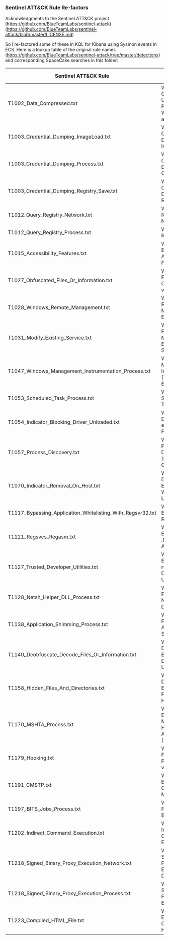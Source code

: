 ### Sentinel ATT&CK Rule Re-factors

Acknowledgments to the Sentinel ATT&CK project (https://github.com/BlueTeamLabs/sentinel-attack) (https://github.com/BlueTeamLabs/sentinel-attack/blob/master/LICENSE.md)

So I re-factored some of these in KQL for Kibana using Sysmon events in ECS. Here is a lookup table of the original rule names (https://github.com/BlueTeamLabs/sentinel-attack/tree/master/detections) and corresponding SpaceCake searches in this folder:

| Sentinel ATT&CK Rule                                       | SpaceCake Search                                            |
|------------------------------------------------------------|-------------------------------------------------------------|
| T1002_Data_Compressed.txt                                  | Windows Data Compression Using Powershell / WinRAR activity |
| T1003_Credential_Dumping_ImageLoad.txt                     | Windows Credential Dumping via ImageLoad                    |
| T1003_Credential_Dumping_Process.txt                       | Windows Credential Dumping Commands                         |
| T1003_Credential_Dumping_Registry_Save.txt                 | Windows Credential Dumping via Registry Save                |
| T1012_Query_Registry_Network.txt                           | Windows Registry Query, Network                             |
| T1012_Query_Registry_Process.txt                           | Windows Registry Query                                      |
| T1015_Accessibility_Features.txt                           | Windows Priv Escalation via Accessibility Features          |
| T1027_Obfuscated_Files_Or_Information.txt                  | Windows Payload Obfuscation via Certutil                    |
| T1028_Windows_Remote_Management.txt                        | Windows Remote Management Execution                         |
| T1031_Modify_Existing_Service.txt                          | Windows Persistence via Modification of Existing Service    |
| T1047_Windows_Management_Instrumentation_Process.txt       | Windows Management Instrumentation (WMI) Execution          |
| T1053_Scheduled_Task_Process.txt                           | Windows Scheduled Task Activity                             |
| T1054_Indicator_Blocking_Driver_Unloaded.txt               | Windows Defense evasion via Filter Manager                  |
| T1057_Process_Discovery.txt                                | Windows Process Discovery via Tasklist Command              |
| T1070_Indicator_Removal_On_Host.txt                        | Windows Defense Evasion via Windows Event Log Tools         |
| T1117_Bypassing_Application_Whitelisting_With_Regsvr32.txt | Windows Execution via Regsvr32                              |
| T1121_Regsvcs_Regasm.txt                                   | Windows Execution via .NET COM Assemblies                   |
| T1127_Trusted_Developer_Utilities.txt                      | Windows Execution via rusted Developer Utilities            |
| T1128_Netsh_Helper_DLL_Process.txt                         | Windows Persistence via Netshell Helper DLL                 |
| T1138_Application_Shimming_Process.txt                     | Windows Persistence via Application Shimming                |
| T1140_Deobfuscate_Decode_Files_Or_Information.txt          | Windows Defense Evasion - Decoding Using Certutil           |
| T1158_Hidden_Files_And_Directories.txt                     | Windows Defense Evasion or Persistence via Hidden Files     |
| T1170_MSHTA_Process.txt                                    | Windows Execution via Microsoft HTML Application (HTA)      |
| T1179_Hooking.txt                                          | Windows Persistence or Priv Escalation via Hooking          |
| T1191_CMSTP.txt                                            | Windows Execution via Connection Manager                    |
| T1197_BITS_Jobs_Process.txt                                | Windows Persistence via BITS Jobs                           |
| T1202_Indirect_Command_Execution.txt                       | Windows Indirect Command Execution                          |
| T1218_Signed_Binary_Proxy_Execution_Network.txt            | Windows Signed Binary Proxy Execution Download              |
| T1218_Signed_Binary_Proxy_Execution_Process.txt            | Windows Signed Binary Proxy Execution                       |
| T1223_Compiled_HTML_File.txt                               | Windows Execution via Compiled HTML File                    |
